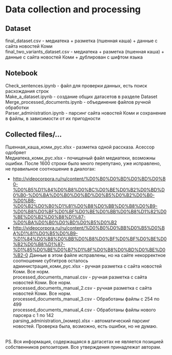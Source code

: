 # Data collection and processing #
## Dataset
final_dataset.csv - медиатека + разметка (пшенная каша) + данные с сайта новостей Коми <br>
final_two_variants_dataset.csv - медиатека + разметка (пшенная каша) + данные с сайта новостей Коми + дублирован с шифтом языка <br>
## Notebook
Check_sentences.ipynb - файл для проверки данных, есть поиск расхождания строк <br>
Make_a_dataset.ipynb - создание общих датасетов в разделе Dataset <br>
Merge_processed_documents.ipynb - объединение файлов ручной обработки <br>
Parser_administration.ipynb - парсинг сайта новостей Коми и сохранение в файлы, в зависимости от их пригодности <br>
## Collected files/...
Пшенная_каша_коми_рус.xlsx - разметка одной рассказа. Асессор одобряет <br>
Медиатека_коми_рус.xlsx - почищеный файл медиатеки, возможны ошибки. После 1600 строки было много перепутано, уже исправлено, не правильное соотношение в диалогах: <br>
- http://videocorpora.ru/ru/content/%D0%B0%D0%BD%D0%BD%D0%B0-%D0%B5%D1%84%D0%B8%D0%BC%D0%BE%D0%B2%D0%BD%D0%B0-%D0%BA%D0%B0%D0%BD%D0%B5%D0%B2%D0%B0-%D0%B8-%D0%B2%D0%B0%D1%81%D0%B8%D0%BB%D0%B8%D0%B9-%D0%B8%D0%BF%D0%BF%D0%BE%D0%BB%D0%B8%D1%82%D0%BE%D0%B2%D0%B8%D1%87-%D0%BA%D0%B0%D0%BD%D0%B5%D0%B2
- http://videocorpora.ru/ru/content/%D0%B0%D0%BB%D0%B5%D0%BA%D1%81%D0%B5%D0%B9-%D1%84%D0%B8%D0%BB%D0%B8%D0%BF%D0%BF%D0%BE%D0%B2%D0%B8%D1%87-%D1%85%D0%BE%D0%B7%D1%8F%D0%B8%D0%BD%D0%BE%D0%B2-0
Данные в этом файле исправлены, но на сайте некорректное соотношение субтитров осталось <br>
администрация_коми_рус.xlsx - ручная разметка с сайта новостей Коми. Все норм. <br>
processed_documents_manual.csv - ручная разметка с сайта новостей Коми. Все норм. <br>
processed_documents_manual_2.csv - ручная разметка с сайта новостей Коми. Все норм. <br>
processed_documents_manual_3.csv - Обработаны файлы с 254 по 499 <br>
processed_documents_manual_4.csv - Обработаны файлы нового парсера с 1 по 142 <br>
parsing_administration_(номер).xlsx - автоматический парсинг новостей. Проверка была, возможно, есть ошибки, но не думаю. <br>
<br>
PS. Вся информация, содержащаяся в датасетах не является позицией собственников репозитория. Все утверждения принадлежат авторам.
